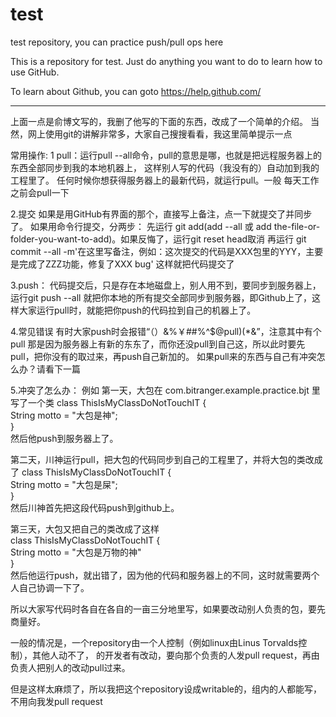 ﻿test
====

test repository, you can practice push/pull ops here

This is a repository for test. Just do anything you want
to do to learn how to use GitHub.

To learn about Github, you can goto
https://help.github.com/

------------------------------------------
上面一点是俞博文写的，我删了他写的下面的东西，改成了一个简单的介绍。
当然，网上使用git的讲解非常多，大家自己搜搜看看，我这里简单提示一点

常用操作:
1 pull：运行pull --all命令，pull的意思是哪，也就是把远程服务器上的东西全部同步到我的本地机器上，
这样别人写的代码（我没有的）自动加到我的工程里了。
任何时候你想获得服务器上的最新代码，就运行pull。一般 每天工作之前会pull一下

2.提交
如果是用GitHub有界面的那个，直接写上备注，点一下就提交了并同步了。
如果用命令行提交，分两步：
先运行 git add(add --all 或 add the-file-or-folder-you-want-to-add)。如果反悔了，运行git reset head取消
再运行 git commit --all -m'在这里写备注，例如：这次提交的代码是XXX包里的YYY，主要是完成了ZZZ功能，修复了XXX bug'
这样就把代码提交了

3.push： 代码提交后，只是存在本地磁盘上，别人用不到，要同步到服务器上，
运行git push --all 就把你本地的所有提交全部同步到服务器，即Github上了，这样大家运行pull时，就能把你push的代码拉到自己的机器上了。

4.常见错误
有时大家push时会报错“（）&%￥##%^$@pull)(*&”，注意其中有个pull
那是因为服务器上有新的东东了，而你还没pull到自己这，所以此时要先pull，把你没有的取过来，再push自己新加的。
如果pull来的东西与自己有冲突怎么办？请看下一篇

5.冲突了怎么办：
例如
第一天，大包在 com.bitranger.example.practice.bjt 里写了一个类
class ThisIsMyClassDoNotTouchIT {\
	String motto = "大包是神";\
}\
然后他push到服务器上了。

第二天，川神运行pull，把大包的代码同步到自己的工程里了，并将大包的类改成了
class ThisIsMyClassDoNotTouchIT {\
	String motto = "大包是屎";\
}\
然后川神首先把这段代码push到github上。

第三天，大包又把自己的类改成了这样\
class ThisIsMyClassDoNotTouchIT {\
	String motto = "大包是万物的神"\
}\
然后他运行push，就出错了，因为他的代码和服务器上的不同，这时就需要两个人自己协调一下了。

所以大家写代码时各自在各自的一亩三分地里写，如果要改动别人负责的包，要先商量好。

一般的情况是，一个repository由一个人控制（例如linux由Linus Torvalds控制），其他人动不了，
的开发者有改动，要向那个负责的人发pull request，再由负责人把别人的改动pull过来。

但是这样太麻烦了，所以我把这个repository设成writable的，组内的人都能写，不用向我发pull request








